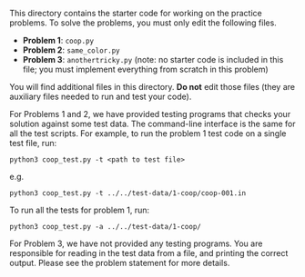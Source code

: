 This directory contains the starter code for working on the practice problems.
To solve the problems, you must only edit the following files.

- **Problem 1**: `coop.py`
- **Problem 2**: `same_color.py`
- **Problem 3**: `anothertricky.py` (note: no starter code is included in this file; you must implement everything from scratch in this problem)

You will find additional files in this directory. **Do not** edit those files (they
are auxiliary files needed to run and test your code).

For Problems 1 and 2, we have provided testing programs
that checks your solution against some test data. The command-line interface is
the same for all the test scripts. For example, to run the problem 1 test code
on a single test file, run:

    python3 coop_test.py -t <path to test file>

e.g.

    python3 coop_test.py -t ../../test-data/1-coop/coop-001.in

To run all the tests for problem 1, run:

    python3 coop_test.py -a ../../test-data/1-coop/

For Problem 3, we have not provided any testing programs.
You are responsible for reading in
the test data from a file, and printing the correct output.
Please see the problem statement for more details.